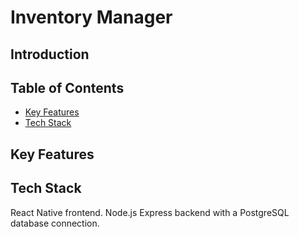 # Inventory Manager

## Introduction

## Table of Contents
- [Key Features](#key-features)
- [Tech Stack](#tech-stack)

## Key Features

## Tech Stack
React Native frontend. Node.js Express backend with a PostgreSQL database connection.
